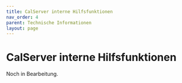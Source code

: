 ```yaml
---
title: CalServer interne Hilfsfunktionen
nav_order: 4
parent: Technische Informationen
layout: page
---
```


# CalServer interne Hilfsfunktionen

Noch in Bearbeitung.
